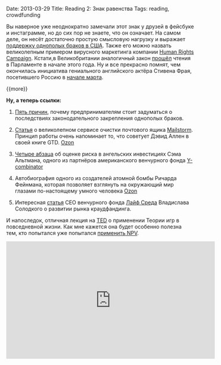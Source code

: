 Date: 2013-03-29
Title: Reading 2: Знак равенства
Tags: reading, crowdfunding

Вы наверное уже неоднократно замечали этот знак у  друзей в фейсбуке и инстаграмме, но до сих пор не знаете, что он означает. На самом деле, он несёт достаточно простую смысловую нагрузку и выражает [поддержку однополых браков в США](http://politicalticker.blogs.cnn.com/2013/03/26/emblazoned-in-red-same-sex-marriage-dominates-social-media/). Также его можно назвать великолепным примером вирусного маркетинга компании [Human Rights Campaign](http://www.hrc.org). Кстати,в Великобритании аналогичный закон [прошёл](http://en.wikipedia.org/wiki/Same-sex_marriage_in_the_United_Kingdom) чтения в Парламенте в начале этого года. Ну и все прекрасно помнят, чем окончилась инициатива гениального английского актёра Стивена Фрая, посетившего Россию в [начале марта](http://themoscownews.com/russia/20130318/191353706/Stephen-Fry-meets-anti-gay-politician.html). 


{{more}}

**Ну, а теперь ссылки:**

  1. [Пять причин](http://www.inc.com/bill-murphy-jr/why-smart-entrepreneurs-care-about-gay-marriage.html), почему предпринимателям стоит задуматься о последствиях законодательного закрепления однополых браков.  

  2. [Статья](http://techcrunch.com/2013/03/27/mailstrom-a-machete-for-overloaded-inboxes-makes-its-official-debut-with-400m-emails-already-under-storage/) о великолепном сервисе  очистки почтового ящика [Mailstorm](https://mailstrom.co/). Принцип работы очень напоминает то, что советует Дэвид Аллен в своей книге GTD. [Ozon](https://www.ozon.ru/context/detail/id/7440085/)

  3. [Четыре абзаца](http://blog.samaltman.com/upside-risk) об оценке риска в ангельских инвестициях Сэма Альтмана, одного из партнёров американского венчурного фонда [Y-combinator](http://www.ycombinator.com)
  
  4. Автобиография одного из создателей атомной бомбы Ричарда Фейнмана, которая позволяет взглянуть на окружающий мир глазами по-настоящему умного человека [Ozon](https://www.ozon.ru/context/detail/id/6966825/)
  
  5. Интересная [статья](http://www.forbes.ru/tehnologii-column/tehnika-i-biznes/234567-s-miru-po-nitke-kak-iz-kollektivnyh-investitsii-rozhdaetsy) CEO венчурного фонда [Лайф Среда](http://slon.ru/appheroes/life/) Владислава Солодкого о развитии рынка краудфандинга. 


И напоследок, отличная лекция на [TED](http://blog.ted.com/2013/03/28/further-readings-in-game-theory-how-it-applies-to-marriage-kidney-donation-chains-and-government-gridlock/) о применении Теории игр в повседневной жизни. Как мне кажется она будет особенно полезна тем, кто попытался уже попытался [применить NPV](http://blog.vonoiral.com/post/-npv).

<iframe src="http://embed.ted.com/talks/colin_camerer_neuroscience_game_theory_monkeys.html" width="560" height="315" frameborder="0" scrolling="no" webkitAllowFullScreen mozallowfullscreen allowFullScreen></iframe>